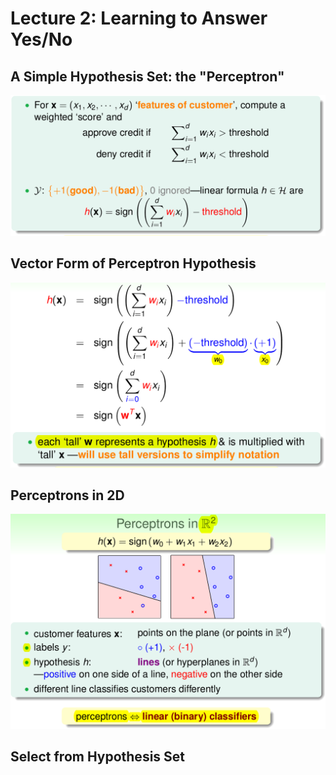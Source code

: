 # Lecture 2: Learning to Answer Yes/No

## A Simple Hypothesis Set: the "Perceptron"

![sum weighted features](.gitbook/assets/screenshot-at-2018-06-06-21-09-02.png)

## Vector Form of Perceptron Hypothesis

![](.gitbook/assets/screenshot-at-2018-06-06-21-14-31.png)

## Perceptrons in 2D

![](.gitbook/assets/screenshot-at-2018-06-06-21-19-11.png)

## Select  from Hypothesis Set

